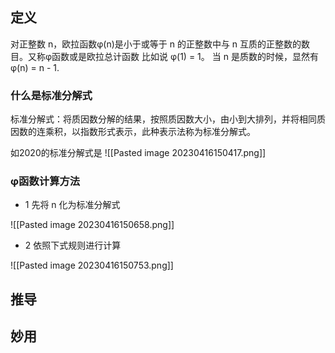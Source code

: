 ## 定义

对正整数 n，欧拉函数φ(n)是小于或等于 n 的正整数中与 n 互质的正整数的数目。又称φ函数或是欧拉总计函数
比如说 φ(1) = 1。
当 n 是质数的时候，显然有 φ(n) = n - 1.


### 什么是标准分解式

标准分解式：将质因数分解的结果，按照质因数大小，由小到大排列，并将相同质因数的连乘积，以指数形式表示，此种表示法称为标准分解式。

如2020的标准分解式是
![[Pasted image 20230416150417.png]]


### φ函数计算方法
- 1 先将 n 化为标准分解式

 ![[Pasted image 20230416150658.png]]
- 2 依照下式规则进行计算

![[Pasted image 20230416150753.png]]



## 推导




## 妙用

